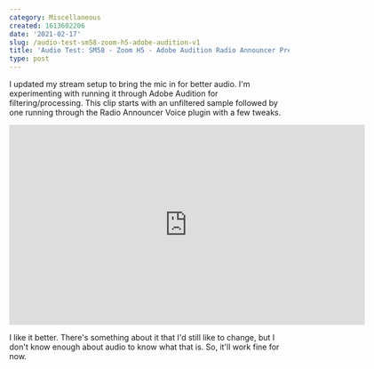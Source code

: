 ```yaml
---
category: Miscellaneous
created: 1613602206
date: '2021-02-17'
slug: /audio-test-sm58-zoom-h5-adobe-audition-v1
title: 'Audio Test: SM58 - Zoom H5 - Adobe Audition Radio Announcer Preset'
type: post
---
```



I updated my stream setup to bring the mic in for better audio. I'm experimenting with running it through Adobe Audition for filtering/processing. This clip starts with an unfiltered sample followed by one running through the Radio Announcer Voice plugin with a few tweaks. 

<iframe src="https://player.vimeo.com/video/513146181" width="640" height="360" frameborder="0" allow="autoplay; fullscreen; picture-in-picture" allowfullscreen></iframe>

I like it better. There's something about it that I'd still like to change, but I don't know enough about audio to know what that is. So, it'll work fine for now.